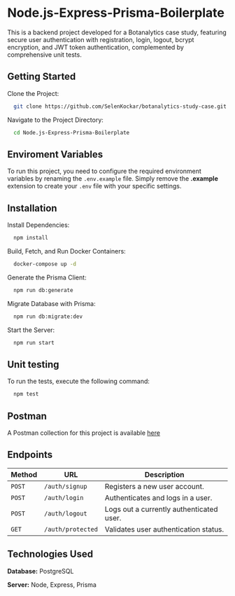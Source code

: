 
# Node.js-Express-Prisma-Boilerplate

This is a backend project developed for a Botanalytics case study, featuring secure user authentication with registration, login, logout, bcrypt encryption, and JWT token authentication, complemented by comprehensive unit tests.

## Getting Started

Clone the Project:

```bash
  git clone https://github.com/SelenKockar/botanalytics-study-case.git
```

Navigate to the Project Directory:

```bash
  cd Node.js-Express-Prisma-Boilerplate
```

## Enviroment Variables

To run this project, you need to configure the required environment variables by renaming the `.env.example` file. Simply remove the **.example** extension to create your `.env` file with your specific settings.

## Installation

Install Dependencies:

```bash
  npm install
```

Build, Fetch, and Run Docker Containers:

```bash
  docker-compose up -d
```

Generate the Prisma Client:

```bash
  npm run db:generate
```

Migrate Database with Prisma:

```bash
  npm run db:migrate:dev
```

Start the Server:

```bash
  npm run start
```

  
## Unit testing

To run the tests, execute the following command:

```bash
  npm test
```

  
## Postman
A Postman collection for this project is available [here](https://warped-trinity-749453.postman.co/workspace/New-Team-Workspace~e291c0e0-e070-436b-919d-6905245a8dbb/collection/32027462-f956947a-90da-4192-b6ea-60116d5e621f?action=share&creator=32027462)

## Endpoints

| Method   | URL                                      | Description                              |
| -------- | ---------------------------------------- | ---------------------------------------- |
| `POST`   | `/auth/signup`                           | Registers a new user account.            |
| `POST`   | `/auth/login`                            | Authenticates and logs in a user.        |
| `POST`   | `/auth/logout`                           | Logs out a currently authenticated user. |
| `GET`    | `/auth/protected`                        | Validates user authentication status.    |

  
## Technologies Used

**Database:** PostgreSQL

**Server:** Node, Express, Prisma

  
